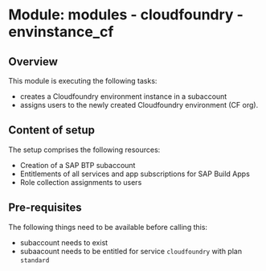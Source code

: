# Module: modules - cloudfoundry - envinstance_cf

## Overview

This module is executing the following tasks:
- creates a Cloudfoundry environment instance in a subaccount
- assigns users to the newly created Cloudfoundry environment (CF org). 

## Content of setup

The setup comprises the following resources:

- Creation of a SAP BTP subaccount
- Entitlements of all services and app subscriptions for SAP Build Apps
- Role collection assignments to users

## Pre-requisites

The following things need to be available before calling this:
- subaccount needs to exist
- subaacount needs to be entitled for service `cloudfoundry` with plan `standard`
